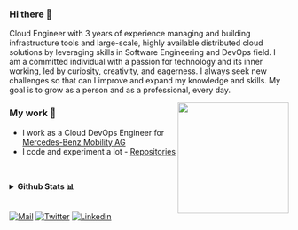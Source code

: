 ### Hi there 👋

Cloud Engineer with 3 years of experience managing and building infrastructure tools and large-scale, highly available distributed cloud solutions by leveraging skills in Software Engineering and DevOps field. I am a committed individual with a passion for technology and its inner working, led by curiosity, creativity, and eagerness. I always seek new challenges so that can I improve and expand my knowledge and skills. My goal is to grow as a person and as a professional, every day.

<!--
**man0s/man0s** is a ✨ _special_ ✨ repository because its `README.md` (this file) appears on your GitHub profile.

Here are some ideas to get you started:

- 🔭 I’m currently working on ...
- 🌱 I’m currently learning ...
- 👯 I’m looking to collaborate on ...
- 🤔 I’m looking for help with ...
- 💬 Ask me about ...
- 📫 How to reach me: ...
- 😄 Pronouns: ...
- ⚡ Fun fact: ...
-->

<img align='right' src="https://i.imgur.com/BTuzWVT.png" width="200">

### My work 🔭

- I work as a Cloud DevOps Engineer for [Mercedes-Benz Mobility AG](https://www.mercedes-benz-mobility.com/en/)
- I code and experiment a lot - [Repositories](https://github.com/man0s?tab=repositories)

&nbsp;
<details>
  <summary><b>Github Stats 📊</b></summary>
  <p align="center"> <img src="https://github-readme-stats.vercel.app/api?username=man0s&count_private=true&show_icons=true&include_all_commits=true" alt="Emmanouil Katefidis | Stats" />
</details>
&nbsp;

[![Mail](https://img.shields.io/badge/-Email-black?style=for-the-badge&logo=gmail)](mailto:e.katefidis@outlook.com)
[![Twitter](https://img.shields.io/badge/-Twitter-black?style=for-the-badge&logo=twitter)](https://twitter.com/EKatefidis)
[![Linkedin](https://img.shields.io/badge/-LinkedIn-black?style=for-the-badge&logo=Linkedin)](https://www.linkedin.com/in/man0s)
